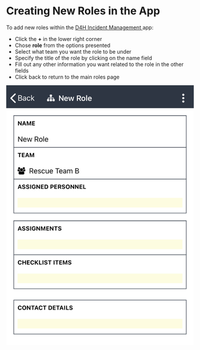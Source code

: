 # Creating New Roles in the App

To add new roles within the [D4H Incident Management ](../getting-started.md)app:

* Click the **+** in the lower right corner
* Chose **role** from the options presented
* Select what team you want the role to be under
* Specify the title of the role by clicking on the name field
* Fill out any other information you want related to the role in the other fields
* Click back to return to the main roles page 

![](../../.gitbook/assets/img_3348.jpg)

